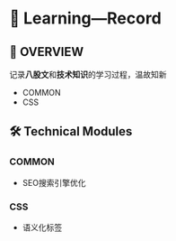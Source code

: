 # 🐾 Learning—Record

## 📝 OVERVIEW

记录**八股文**和**技术知识**的学习过程，温故知新

+ COMMON
+ CSS

## 🛠️ Technical Modules

### COMMON

+ SEO搜索引擎优化

### CSS

+ 语义化标签